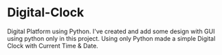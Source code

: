 # Digital-Clock
Digital Platform using Python. I've created and add some design with GUI using python only in this project. Using only Python made a simple Digital Clock with Current Time &amp; Date.

